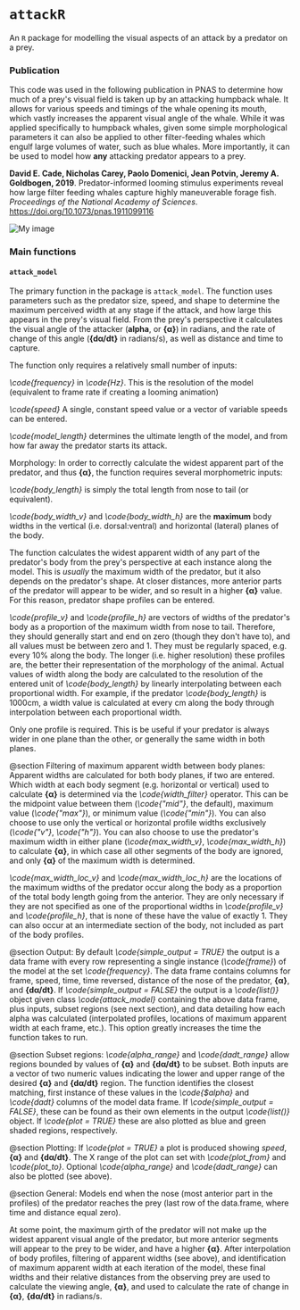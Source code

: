 # `attackR`
An `R` package for modelling the visual aspects of an attack by a predator on a prey.

### Publication
This code was used in the following publication in PNAS to determine how much of a prey's visual field is taken up by an attacking humpback whale. It allows for various speeds and timings of the whale opening its mouth, which vastly increases the apparent visual angle of the whale. While it was applied specifically to humpback whales, given some simple morphological parameters it can also be applied to other filter-feeding whales which engulf large volumes of water, such as blue whales. More importantly, it can be used to model how **any** attacking predator appears to a prey.   

**David E. Cade, Nicholas Carey, Paolo Domenici, Jean Potvin, Jeremy A. Goldbogen, 2019**. Predator-informed looming stimulus experiments reveal how large filter feeding whales capture highly maneuverable forage fish. *Proceedings of the National Academy of Sciences*. https://doi.org/10.1073/pnas.1911099116

![My image](nicholascarey.github.com/attackR/images/fig1.png)


### Main functions

#### `attack_model`
The primary function in the package is `attack_model`. The function uses parameters such as the predator size, speed, and shape to determine the maximum perceived width at any stage if the attack, and how large this appears in the prey's visual field. From the prey's perspective it calculates the visual angle of the attacker (**alpha**, or **{α}**) in radians, and the rate of change of this angle (**{dα/dt}** in radians/s), as well as distance and time to capture.

The function only requires a relatively small number of inputs:

 *\code{frequency}* in *\code{Hz}*. This is the resolution of the model (equivalent to frame rate if creating a looming animation)

*\code{speed}* A single, constant speed value or a vector of variable speeds can be entered. 

*\code{model_length}* determines the ultimate length of the model, and from how far away the predator starts its attack.


Morphology: In order to correctly calculate the widest apparent part of the predator, and thus **{α}**, the function requires several morphometric inputs:

*\code{body_length}* is simply the total length from nose to tail (or equivalent). 

*\code{body_width_v}* and *\code{body_width_h}* are the **maximum** body widths in the vertical (i.e. dorsal:ventral) and horizontal (lateral) planes of the body. 


The function calculates the widest apparent width of any part of the predator's body from the prey's perspective at each instance along the model. This is *usually* the maximum width of the predator, but it also depends on the predator's shape. At closer distances, more anterior parts of the predator will appear to be wider, and so result in a higher **{α}** value. For this reason, predator shape profiles can be entered. 
 
*\code{profile_v}* and *\code{profile_h}* are vectors of widths of the predator's body as a proportion of the maximum width from nose to tail. Therefore, they should generally start and end on zero (though they don't have to), and all values must be between zero and 1. They must be regularly spaced, e.g. every 10\% along the body. The longer (i.e. higher resolution) these profiles are, the better their representation of the morphology of the animal. Actual values of width along the body are calculated to the resolution of the entered unit of *\code{body_length}* by linearly interpolating between each proportional width. For example, if the predator *\code{body_length}* is 1000cm, a width value is calculated at every
 cm along the body through interpolation between each proportional width.
 
Only one profile is required. This is be useful if your predator is always wider in one plane than the other, or generally the same width in both planes. 




@section Filtering of maximum apparent width between body planes: Apparent
 widths are calculated for both body planes, if two are entered. Which width
 at each body segment (e.g. horizontal or vertical) used to calculate **{α}**
 is determined via the *\code{width_filter}* operator. This can be the
 midpoint value between them (*\code{"mid"}*, the default), maximum value
 (*\code{"max"}*), or minimum value (*\code{"min"}*). You can also choose to
 use only the vertical or horizontal profile widths exclusively
 (*\code{"v"}*, *\code{"h"}*). You can also choose to use the predator's
 maximum width in either plane (*\code{max_width_v}*, *\code{max_width_h}*)
 to calculate **{α}**, in which case all other segments of the body are
 ignored, and only **{α}** of the maximum width is determined.

 *\code{max_width_loc_v}* and *\code{max_width_loc_h}* are the locations of
 the maximum widths of the predator occur along the body as a proportion of
 the total body length going from the anterior. They are only necessary if
 they are not specified as one of the proportional widths in
 *\code{profile_v}* and *\code{profile_h}*, that is none of these have the
 value of exactly 1. They can also occur at an intermediate section of the
 body, not included as part of the body profiles.




@section Output: By default *\code{simple_output = TRUE}* the output is a data
 frame with every row representing a single instance (*\code{frame}*) of the
 model at the set *\code{frequency}*. The data frame contains columns for
 frame, speed, time, time reversed, distance of the nose of the predator,
 **{α}**, and **{dα/dt}**. If *\code{simple_output = FALSE}* the output is a
 *\code{list()}* object given class *\code{attack_model}* containing the
 above data frame, plus inputs, subset regions (see next section), and data
 detailing how each alpha was calculated (interpolated profiles, locations of
 maximum apparent width at each frame, etc.). This option greatly increases
 the time the function takes to run.

@section Subset regions: *\code{alpha_range}* and *\code{dadt_range}* allow
 regions bounded by values of **{α}** and **{dα/dt}** to be subset. Both
 inputs are a vector of two numeric values indicating the lower and upper
 range of the desired **{α}** and **{dα/dt}** region. The function identifies
 the closest matching, first instance of these values in the *\code{$alpha}*
 and *\code{dadt}* columns of the model data frame. If *\code{simple_output =
 FALSE}*, these can be found as their own elements in the output
 *\code{list()}* object. If *\code{plot = TRUE}* these are also plotted as
 blue and green shaded regions, respectively.

@section Plotting: If *\code{plot = TRUE}* a plot is produced showing *speed*,
 **{α}** and **{dα/dt}**. The X range of the plot can set with
 *\code{plot_from}* and *\code{plot_to}*. Optional *\code{alpha_range}* and
 *\code{dadt_range}* can also be plotted (see above).

@section General: Models end when the nose (most anterior part in the
 profiles) of the predator reaches the prey (last row of the data.frame,
 where time and distance equal zero).

 At some point, the maximum girth of the predator will not make up the widest
 apparent visual angle of the predator, but more anterior segments will
 appear to the prey to be wider, and have a higher **{α}**. After
 interpolation of body profiles, filtering of apparent widths (see above),
 and identification of maximum apparent width at each iteration of the model,
 these final widths and their relative distances from the observing prey are
 used to calculate the viewing angle, **{α}**, and used to calculate the rate
 of change in **{α}**, **{dα/dt}** in radians/s.
